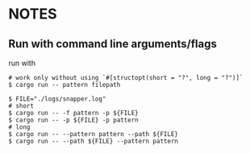 # NOTES

## Run with command line arguments/flags

run with 

```shell
# work only without using `#[structopt(short = "?", long = "?")]`
$ cargo run -- pattern filepath

$ FILE="./logs/snapper.log"
# short
$ cargo run -- -f pattern -p ${FILE}
$ cargo run -- -p ${FILE} -p pattern
# long
$ cargo run -- --pattern pattern --path ${FILE}
$ cargo run -- --path ${FILE} --pattern pattern
```
